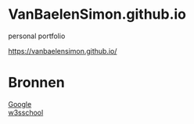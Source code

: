 # VanBaelenSimon.github.io
personal portfolio

https://vanbaelensimon.github.io/

# Bronnen

[Google](https://google.com) </br>
[w3sschool](https://www.w3schools.com) </br>
